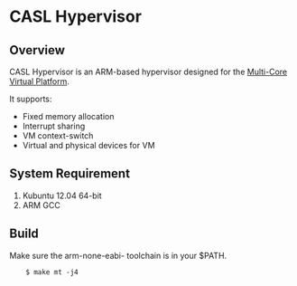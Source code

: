 # CASL Hypervisor

## Overview

CASL Hypervisor is an ARM-based hypervisor designed for the [Multi-Core Virtual Platform](https://github.com/ufoderek/mvp).

It supports:

* Fixed memory allocation
* Interrupt sharing
* VM context-switch
* Virtual and physical devices for VM

## System Requirement

1. Kubuntu 12.04 64-bit
2. ARM GCC

## Build

Make sure the arm-none-eabi- toolchain is in your $PATH.

```
    $ make mt -j4
```